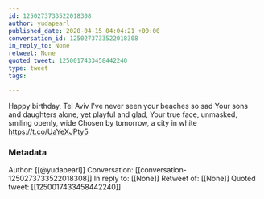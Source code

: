 ```yaml
---
id: 1250273733522018308
author: yudapearl
published_date: 2020-04-15 04:04:21 +00:00
conversation_id: 1250273733522018308
in_reply_to: None
retweet: None
quoted_tweet: 1250017433458442240
type: tweet
tags:

---
```


Happy birthday, Tel Aviv
I've never seen your beaches so sad
Your sons and daughters alone,
yet playful and glad,
Your true face, unmasked, smiling openly, wide
Chosen by tomorrow, a city in white https://t.co/UaYeXJPty5

### Metadata

Author: [[@yudapearl]]
Conversation: [[conversation-1250273733522018308]]
In reply to: [[None]]
Retweet of: [[None]]
Quoted tweet: [[1250017433458442240]]
